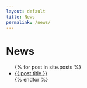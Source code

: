 ```yaml
---
layout: default
title: News
permalink: /news/
---
```


<h1>News</h1>
<ul class="post-list">
    {% for post in site.posts %}
    <li>
        <a class="post-link" href="{{ post.url | relative_url }}">{{ post.title }}</a>
    </li>
    {% endfor %}
</ul>
